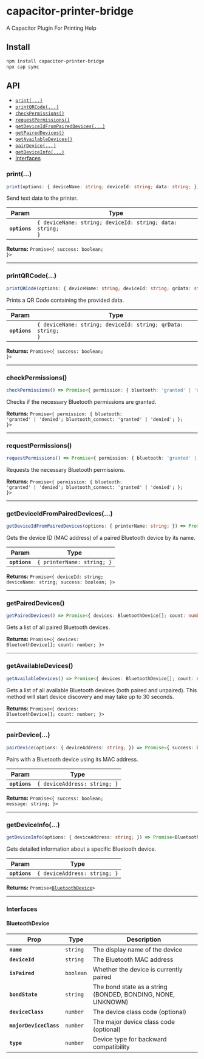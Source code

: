 # capacitor-printer-bridge

A Capacitor Plugin For Printing Help

## Install

```bash
npm install capacitor-printer-bridge
npx cap sync
```

## API

<docgen-index>

* [`print(...)`](#print)
* [`printQRCode(...)`](#printqrcode)
* [`checkPermissions()`](#checkpermissions)
* [`requestPermissions()`](#requestpermissions)
* [`getDeviceIdFromPairedDevices(...)`](#getdeviceidfrompaireddevices)
* [`getPairedDevices()`](#getpaireddevices)
* [`getAvailableDevices()`](#getavailabledevices)
* [`pairDevice(...)`](#pairdevice)
* [`getDeviceInfo(...)`](#getdeviceinfo)
* [Interfaces](#interfaces)

</docgen-index>

<docgen-api>
<!--Update the source file JSDoc comments and rerun docgen to update the docs below-->

### print(...)

```typescript
print(options: { deviceName: string; deviceId: string; data: string; }) => Promise<{ success: boolean; }>
```

Send text data to the printer.

| Param         | Type                                                                 |
| ------------- | -------------------------------------------------------------------- |
| **`options`** | <code>{ deviceName: string; deviceId: string; data: string; }</code> |

**Returns:** <code>Promise&lt;{ success: boolean; }&gt;</code>

--------------------


### printQRCode(...)

```typescript
printQRCode(options: { deviceName: string; deviceId: string; qrData: string; }) => Promise<{ success: boolean; }>
```

Prints a QR Code containing the provided data.

| Param         | Type                                                                   |
| ------------- | ---------------------------------------------------------------------- |
| **`options`** | <code>{ deviceName: string; deviceId: string; qrData: string; }</code> |

**Returns:** <code>Promise&lt;{ success: boolean; }&gt;</code>

--------------------


### checkPermissions()

```typescript
checkPermissions() => Promise<{ permission: { bluetooth: 'granted' | 'denied'; bluetooth_connect: 'granted' | 'denied'; }; }>
```

Checks if the necessary Bluetooth permissions are granted.

**Returns:** <code>Promise&lt;{ permission: { bluetooth: 'granted' | 'denied'; bluetooth_connect: 'granted' | 'denied'; }; }&gt;</code>

--------------------


### requestPermissions()

```typescript
requestPermissions() => Promise<{ permission: { bluetooth: 'granted' | 'denied'; bluetooth_connect: 'granted' | 'denied'; }; }>
```

Requests the necessary Bluetooth permissions.

**Returns:** <code>Promise&lt;{ permission: { bluetooth: 'granted' | 'denied'; bluetooth_connect: 'granted' | 'denied'; }; }&gt;</code>

--------------------


### getDeviceIdFromPairedDevices(...)

```typescript
getDeviceIdFromPairedDevices(options: { printerName: string; }) => Promise<{ deviceId: string; deviceName: string; success: boolean; }>
```

Gets the device ID (MAC address) of a paired Bluetooth device by its name.

| Param         | Type                                  |
| ------------- | ------------------------------------- |
| **`options`** | <code>{ printerName: string; }</code> |

**Returns:** <code>Promise&lt;{ deviceId: string; deviceName: string; success: boolean; }&gt;</code>

--------------------


### getPairedDevices()

```typescript
getPairedDevices() => Promise<{ devices: BluetoothDevice[]; count: number; }>
```

Gets a list of all paired Bluetooth devices.

**Returns:** <code>Promise&lt;{ devices: BluetoothDevice[]; count: number; }&gt;</code>

--------------------


### getAvailableDevices()

```typescript
getAvailableDevices() => Promise<{ devices: BluetoothDevice[]; count: number; }>
```

Gets a list of all available Bluetooth devices (both paired and unpaired).
This method will start device discovery and may take up to 30 seconds.

**Returns:** <code>Promise&lt;{ devices: BluetoothDevice[]; count: number; }&gt;</code>

--------------------


### pairDevice(...)

```typescript
pairDevice(options: { deviceAddress: string; }) => Promise<{ success: boolean; message: string; }>
```

Pairs with a Bluetooth device using its MAC address.

| Param         | Type                                    |
| ------------- | --------------------------------------- |
| **`options`** | <code>{ deviceAddress: string; }</code> |

**Returns:** <code>Promise&lt;{ success: boolean; message: string; }&gt;</code>

--------------------


### getDeviceInfo(...)

```typescript
getDeviceInfo(options: { deviceAddress: string; }) => Promise<BluetoothDevice>
```

Gets detailed information about a specific Bluetooth device.

| Param         | Type                                    |
| ------------- | --------------------------------------- |
| **`options`** | <code>{ deviceAddress: string; }</code> |

**Returns:** <code>Promise&lt;<a href="#bluetoothdevice">BluetoothDevice</a>&gt;</code>

--------------------


### Interfaces


#### BluetoothDevice

| Prop                   | Type                 | Description                                                 |
| ---------------------- | -------------------- | ----------------------------------------------------------- |
| **`name`**             | <code>string</code>  | The display name of the device                              |
| **`deviceId`**         | <code>string</code>  | The Bluetooth MAC address                                   |
| **`isPaired`**         | <code>boolean</code> | Whether the device is currently paired                      |
| **`bondState`**        | <code>string</code>  | The bond state as a string (BONDED, BONDING, NONE, UNKNOWN) |
| **`deviceClass`**      | <code>number</code>  | The device class code (optional)                            |
| **`majorDeviceClass`** | <code>number</code>  | The major device class code (optional)                      |
| **`type`**             | <code>number</code>  | Device type for backward compatibility                      |

</docgen-api>
